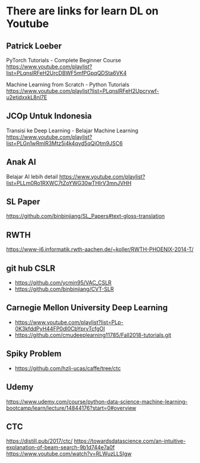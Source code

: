 # There are links for learn DL on Youtube

## Patrick Loeber
PyTorch Tutorials - Complete Beginner Course
https://www.youtube.com/playlist?list=PLqnslRFeH2UrcDBWF5mfPGpqQDSta6VK4

Machine Learning from Scratch - Python Tutorials
https://www.youtube.com/playlist?list=PLqnslRFeH2Upcrywf-u2etjdxxkL8nl7E

## JCOp Untuk Indonesia
Transisi ke Deep Learning - Belajar Machine Learning
https://www.youtube.com/playlist?list=PLGn1wRmlR3Mtz5i4k4qyd5qQjOtm9JSC6

## Anak AI
Belajar AI lebih detail
https://www.youtube.com/playlist?list=PLLm0Ro1RXWC7tZoYWG30wTHIrV3mnJVHH

## SL Paper
https://github.com/binbinjiang/SL_Papers#text-gloss-translation

## RWTH
https://www-i6.informatik.rwth-aachen.de/~koller/RWTH-PHOENIX-2014-T/

## git hub CSLR
- https://github.com/ycmin95/VAC_CSLR
- https://github.com/binbinjiang/CVT-SLR

## Carnegie Mellon University Deep Learning
- https://www.youtube.com/playlist?list=PLp-0K3kfddPyH44FP0dl0CbYprvTcfgOI
- https://github.com/cmudeeplearning11785/Fall2018-tutorials.git

## Spiky Problem
- https://github.com/hzli-ucas/caffe/tree/ctc

## Udemy
https://www.udemy.com/course/python-data-science-machine-learning-bootcamp/learn/lecture/14844176?start=0#overview

## CTC
https://distill.pub/2017/ctc/
https://towardsdatascience.com/an-intuitive-explanation-of-beam-search-9b1d744e7a0f
https://www.youtube.com/watch?v=RLWuzLLSIgw
